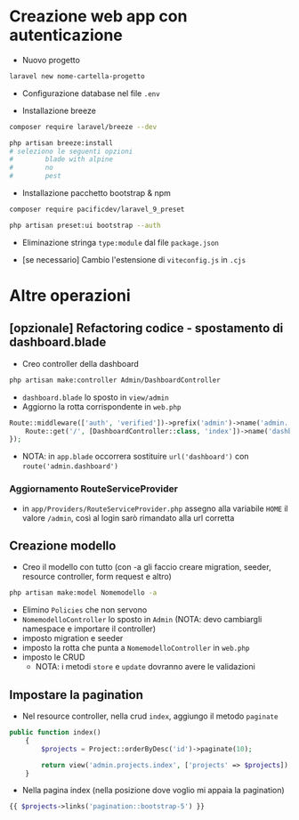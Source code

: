
# Creazione web app con autenticazione

- Nuovo progetto
```bash
laravel new nome-cartella-progetto
```

- Configurazione database nel file `.env`

- Installazione breeze
```bash
composer require laravel/breeze --dev
```

```bash
php artisan breeze:install
# seleziono le seguenti opzioni
#        blade with alpine
#        no
#        pest
```
    
- Installazione pacchetto bootstrap & npm
```bash
composer require pacificdev/laravel_9_preset
```

```bash
php artisan preset:ui bootstrap --auth
```

- Eliminazione stringa `type:module` dal file `package.json`

- [se necessario] Cambio l'estensione di `viteconfig.js` in `.cjs`

# Altre operazioni

## [opzionale] Refactoring codice - spostamento di dashboard.blade

- Creo controller della dashboard
```bash
php artisan make:controller Admin/DashboardController
```

- `dashboard.blade` lo sposto in `view/admin`
- Aggiorno la rotta corrispondente in `web.php`

```php
Route::middleware(['auth', 'verified'])->prefix('admin')->name('admin.')->group(function () {
    Route::get('/', [DashboardController::class, 'index'])->name('dashboard');
});
```

- NOTA: in `app.blade` occorrera sostituire `url('dashboard')` con `route('admin.dashboard')`

### Aggiornamento RouteServiceProvider

- in `app/Providers/RouteServiceProvider.php` assegno alla variabile `HOME` il valore `/admin`, così al login sarò rimandato alla url corretta

## Creazione modello
- Creo il modello con tutto (con -a gli faccio creare migration, seeder, resource controller, form request e altro)
```bash
php artisan make:model Nomemodello -a
```

- Elimino `Policies` che non servono
- `NomemodelloController` lo sposto in `Admin` (NOTA: devo cambiargli namespace e importare il controller)
- imposto migration e seeder
- imposto la rotta che punta a `NomemodelloController` in `web.php`
- imposto le CRUD
    - NOTA: i metodi `store` e `update` dovranno avere le validazioni

## Impostare la pagination
- Nel resource controller, nella crud `index`, aggiungo il metodo `paginate`
```php
public function index()
    {
        $projects = Project::orderByDesc('id')->paginate(10);

        return view('admin.projects.index', ['projects' => $projects]);
    }
```

- Nella pagina index (nella posizione dove voglio mi appaia la pagination)
```php
{{ $projects->links('pagination::bootstrap-5') }}
```